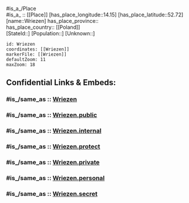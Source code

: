 ﻿---
confidential: public
isDeleted: false
location:
- 52.72
- 14.15
mapmarker: city
mapzoom:
- 7
- 12
SpocWebEntityId: 35711
tags:
- geo/City
type: City
---

#is_a_/Place  
#is_a_ :: [[Place]] 
[has_place_longitude::14.15] 
[has_place_latitude::52.72] 
[name::Wriezen] 
has_place_province::  
has_place_country:: [[Poland]]  
[StateId::] 
[Population::] 
[Unknown::] 


```leaflet
id: Wriezen
coordinates: [[Wriezen]] 
markerFile: [[Wriezen]] 
defaultZoom: 11 
maxZoom: 18
```


## Confidential Links & Embeds: 

### #is_/same_as :: [Wriezen](/_Standards/Earth/Continent/Europe/Europe~Central/Germany/Germany~East/Brandenburg/counties~Brandenburg/Märkisch-Oderland/cities~Oderland/Wriezen.md) 

### #is_/same_as :: [Wriezen.public](/_public/Earth/Continent/Europe/Europe~Central/Germany/Germany~East/Brandenburg/counties~Brandenburg/Märkisch-Oderland/cities~Oderland/Wriezen.public.md) 

### #is_/same_as :: [Wriezen.internal](/_internal/Earth/Continent/Europe/Europe~Central/Germany/Germany~East/Brandenburg/counties~Brandenburg/Märkisch-Oderland/cities~Oderland/Wriezen.internal.md) 

### #is_/same_as :: [Wriezen.protect](/_protect/Earth/Continent/Europe/Europe~Central/Germany/Germany~East/Brandenburg/counties~Brandenburg/Märkisch-Oderland/cities~Oderland/Wriezen.protect.md) 

### #is_/same_as :: [Wriezen.private](/_private/Earth/Continent/Europe/Europe~Central/Germany/Germany~East/Brandenburg/counties~Brandenburg/Märkisch-Oderland/cities~Oderland/Wriezen.private.md) 

### #is_/same_as :: [Wriezen.personal](/_personal/Earth/Continent/Europe/Europe~Central/Germany/Germany~East/Brandenburg/counties~Brandenburg/Märkisch-Oderland/cities~Oderland/Wriezen.personal.md) 

### #is_/same_as :: [Wriezen.secret](/_secret/Earth/Continent/Europe/Europe~Central/Germany/Germany~East/Brandenburg/counties~Brandenburg/Märkisch-Oderland/cities~Oderland/Wriezen.secret.md)

